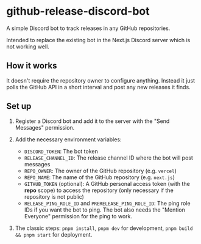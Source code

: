 # github-release-discord-bot

A simple Discord bot to track releases in any GitHub repositories.

Intended to replace the existing bot in the Next.js Discord server which is not working well.

## How it works

It doesn't require the repository owner to configure anything. Instead it just polls the GitHub API in a short interval and post any new releases it finds.

## Set up

1. Register a Discord bot and add it to the server with the "Send Messages" permission.

2. Add the necessary environment variables:

   - `DISCORD_TOKEN`: The bot token
   - `RELEASE_CHANNEL_ID`: The release channel ID where the bot will post messages
   - `REPO_OWNER`: The owner of the GitHub repository (e.g. `vercel`)
   - `REPO_NAME`: The name of the GitHub repository (e.g. `next.js`)
   - `GITHUB_TOKEN` (optional): A GitHub personal access token (with the **repo** scope) to access the repository (only necessary if the repository is not public)
   - `RELEASE_PING_ROLE_ID` and `PRERELEASE_PING_ROLE_ID`: The ping role IDs if you want the bot to ping. The bot also needs the "Mention Everyone" permission for the ping to work.

3. The classic steps: `pnpm install`, `pnpm dev` for development, `pnpm build && pnpm start` for deployment.
